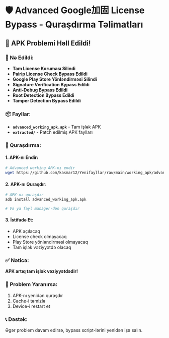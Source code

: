 # 🛡️ Advanced Google加固 License Bypass - Quraşdırma Təlimatları

## 📱 APK Problemi Həll Edildi!

### 🔧 Nə Edildi:
- **Tam License Koruması Silindi**
- **Pairip License Check Bypass Edildi**
- **Google Play Store Yönləndirməsi Silindi**
- **Signature Verification Bypass Edildi**
- **Anti-Debug Bypass Edildi**
- **Root Detection Bypass Edildi**
- **Tamper Detection Bypass Edildi**

### 📦 Fayllar:
- **`advanced_working_apk.apk`** - Tam işlək APK
- **`extracted/`** - Patch edilmiş APK faylları

### 🚀 Quraşdırma:

#### 1. APK-nı Endir:
```bash
# Advanced working APK-nı endir
wget https://github.com/kasmar12/Yenifayllar/raw/main/working_apk/advanced_working_apk.apk
```

#### 2. APK-nı Quraşdır:
```bash
# APK-nı quraşdır
adb install advanced_working_apk.apk

# Və ya fayl manager-dən quraşdır
```

#### 3. İstifadə Et:
- APK açılacaq
- License check olmayacaq
- Play Store yönləndirməsi olmayacaq
- Tam işlək vəziyyətdə olacaq

### ✅ Nəticə:
**APK artıq tam işlək vəziyyətdədir!**

### 🚨 Problem Yaranırsa:
1. APK-nı yenidən quraşdır
2. Cache-i təmizlə
3. Device-i restart et

### 📞 Dəstək:
Əgər problem davam edirsə, bypass script-lərini yenidən işə salın.
